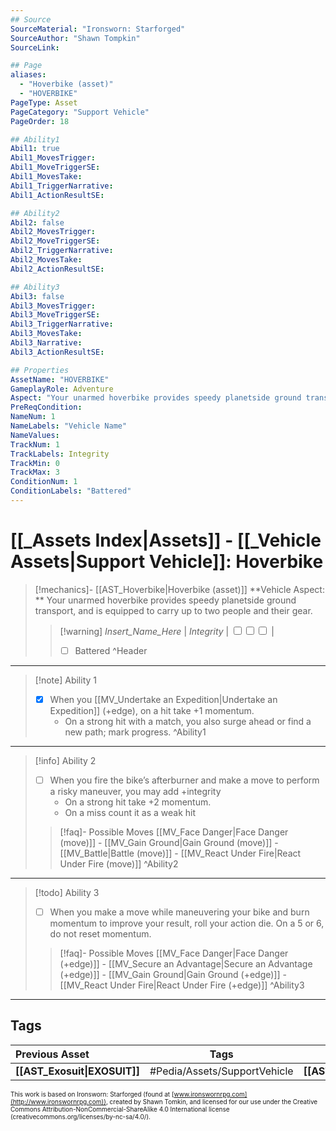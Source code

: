 ```yaml
---
## Source
SourceMaterial: "Ironsworn: Starforged"
SourceAuthor: "Shawn Tompkin"
SourceLink: 

## Page
aliases:
  - "Hoverbike (asset)"
  - "HOVERBIKE"
PageType: Asset
PageCategory: "Support Vehicle"
PageOrder: 18

## Ability1
Abil1: true
Abil1_MovesTrigger:
Abil1_MoveTriggerSE:
Abil1_MovesTake:
Abil1_TriggerNarrative:
Abil1_ActionResultSE:

## Ability2
Abil2: false
Abil2_MovesTrigger:
Abil2_MoveTriggerSE:
Abil2_TriggerNarrative:
Abil2_MovesTake:
Abil2_ActionResultSE:

## Ability3
Abil3: false
Abil3_MovesTrigger:
Abil3_MoveTriggerSE:
Abil3_TriggerNarrative:
Abil3_MovesTake:
Abil3_Narrative:
Abil3_ActionResultSE:

## Properties
AssetName: "HOVERBIKE"
GameplayRole: Adventure
Aspect: "Your unarmed hoverbike provides speedy planetside ground transport, and is equipped to carry up to two people and their gear."
PreReqCondition: 
NameNum: 1
NameLabels: "Vehicle Name"
NameValues:
TrackNum: 1
TrackLabels: Integrity
TrackMin: 0
TrackMax: 3
ConditionNum: 1
ConditionLabels: "Battered"
---
```

# [[_Assets Index|Assets]] - [[_Vehicle Assets|Support Vehicle]]: Hoverbike
> [!mechanics]- [[AST_Hoverbike|Hoverbike (asset)]]
> **Vehicle Aspect: ** Your unarmed hoverbike provides speedy planetside ground transport, and is equipped to carry up to two people and their gear.
> > [!warning] _Insert_Name_Here_ | *Integrity* | <input type="checkbox" /><input type="checkbox" /><input type="checkbox" /> |
> > - [ ] Battered
^Header
___
> [!note] Ability 1
> - [x] When you [[MV_Undertake an Expedition|Undertake an Expedition]] (+edge), on a hit take +1 momentum. 
> 	- On a strong hit with a match, you also surge ahead or find a new path; mark progress.
^Ability1
___
> [!info] Ability 2
> - [ ] When you fire the bike’s afterburner and make a move to perform a risky maneuver, you may add +integrity 
> 	- On a strong hit take +2 momentum. 
> 	- On a miss count it as a weak hit
> > [!faq]- Possible Moves
> > [[MV_Face Danger|Face Danger (move)]] - [[MV_Gain Ground|Gain Ground (move)]] - [[MV_Battle|Battle (move)]] - [[MV_React Under Fire|React Under Fire (move)]]
^Ability2
___
> [!todo] Ability 3
> - [ ] When you make a move while maneuvering your bike and burn momentum to improve your result, roll your action die. On a 5 or 6, do not reset momentum.
> > [!faq]- Possible Moves
> > [[MV_Face Danger|Face Danger (+edge)]] - [[MV_Secure an Advantage|Secure an Advantage (+edge)]] - [[MV_Gain Ground|Gain Ground (+edge)]] - [[MV_React Under Fire|React Under Fire (+edge)]]
^Ability3
___

## Tags
| Previous Asset| Tags | Next Asset |
|:--- |:---:| ---:|
| **[[AST_Exosuit\|EXOSUIT]]** | #Pedia/Assets/SupportVehicle | **[[AST_Rover\|ROVER]]** |

<font size=-2>This work is based on Ironsworn: Starforged (found at [www.ironswornrpg.com](http://www.ironswornrpg.com)), created by Shawn Tomkin, and licensed for our use under the Creative Commons Attribution-NonCommercial-ShareAlike 4.0 International license  (creativecommons.org/licenses/by-nc-sa/4.0/).</font>